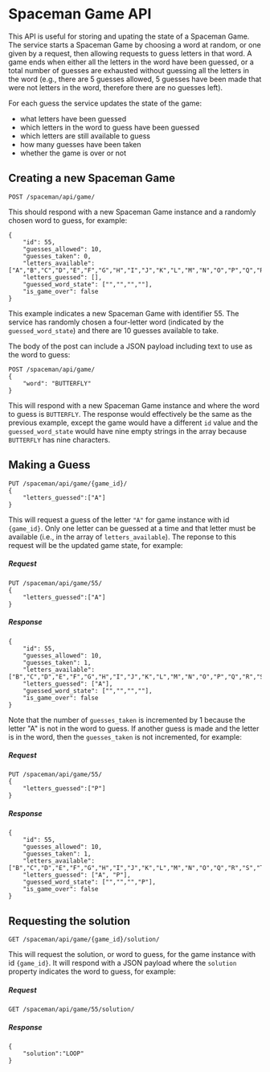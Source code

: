 # Spaceman Game API

This API is useful for storing and upating the state of a Spaceman Game. The service starts a Spaceman Game by choosing a word at random, or one given by a request, then allowing requests to guess letters in that word. A game ends when either all the letters in the word have been guessed, or a total number of guesses are exhausted without guessing all the letters in the word (e.g., there are 5 guesses allowed, 5 guesses have been made that were not letters in the word, therefore there are no guesses left).

For each guess the service updates the state of the game:
- what letters have been guessed
- which letters in the word to guess have been guessed
- which letters are still available to guess
- how many guesses have been taken
- whether the game is over or not

## Creating a new Spaceman Game
```
POST /spaceman/api/game/
```
This should respond with a new Spaceman Game instance and a randomly chosen word to guess, for example:
```
{
    "id": 55,
    "guesses_allowed": 10,
    "guesses_taken": 0,
    "letters_available": ["A","B","C","D","E","F","G","H","I","J","K","L","M","N","O","P","Q","R","S","T","U","V","W","X","Y","Z"],
    "letters_guessed": [],
    "guessed_word_state": ["","","",""],
    "is_game_over": false
}
```
This example indicates a new Spaceman Game with identifier 55. The service has randomly chosen a four-letter word (indicated by the `guessed_word_state`) and there are 10 guesses available to take.

The body of the post can include a JSON payload including text to use as the word to guess:
```
POST /spaceman/api/game/
{
    "word": "BUTTERFLY"
}
```
This will respond with a new Spaceman Game instance and where the word to guess is `BUTTERFLY`. The response would effectively be the same as the previous example, except the game would have a different `id` value and the `guessed_word_state` would have nine empty strings in the array because `BUTTERFLY` has nine characters.


## Making a Guess
```
PUT /spaceman/api/game/{game_id}/
{
    "letters_guessed":["A"]
}
```
This will request a guess of the letter `"A"` for game instance with id `{game_id}`. Only one letter can be guessed at a time and that letter must be available (i.e., in the array of `letters_available`). The reponse to this request will be the updated game state, for example:
##### Request
```
PUT /spaceman/api/game/55/
{
    "letters_guessed":["A"]
}
```
##### Response
```
{
    "id": 55,
    "guesses_allowed": 10,
    "guesses_taken": 1,
    "letters_available": ["B","C","D","E","F","G","H","I","J","K","L","M","N","O","P","Q","R","S","T","U","V","W","X","Y","Z"],
    "letters_guessed": ["A"],
    "guessed_word_state": ["","","",""],
    "is_game_over": false
}
```
Note that the number of `guesses_taken` is incremented by 1 because the letter "A" is not in the word to guess. If another guess is made and the letter is in the word, then the `guesses_taken` is not incremented, for example:
##### Request
```
PUT /spaceman/api/game/55/
{
    "letters_guessed":["P"]
}
```
##### Response
```
{
    "id": 55,
    "guesses_allowed": 10,
    "guesses_taken": 1,
    "letters_available": ["B","C","D","E","F","G","H","I","J","K","L","M","N","O","Q","R","S","T","U","V","W","X","Y","Z"],
    "letters_guessed": ["A", "P"],
    "guessed_word_state": ["","","","P"],
    "is_game_over": false
}
```

## Requesting the solution
```
GET /spaceman/api/game/{game_id}/solution/
```
This will request the solution, or word to guess, for the game instance with id `{game_id}`. It will respond with a JSON payload where the `solution` property indicates the word to guess, for example:
##### Request
```
GET /spaceman/api/game/55/solution/
```
##### Response
```
{
    "solution":"LOOP"
}
```


